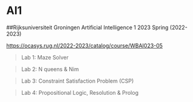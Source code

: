 # AI1
##Rijksuniversiteit Groningen Artificial Intelligence 1 2023 Spring (2022-2023)

https://ocasys.rug.nl/2022-2023/catalog/course/WBAI023-05

> Lab 1: Maze Solver

> Lab 2: N queens & Nim

> Lab 3: Constraint Satisfaction Problem (CSP)

> Lab 4: Propositional Logic, Resolution & Prolog
